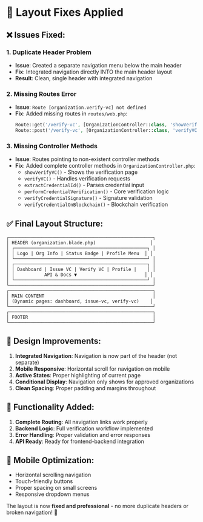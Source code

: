 # 🔧 **Layout Fixes Applied**

## ❌ **Issues Fixed:**

### 1. **Duplicate Header Problem**
- **Issue**: Created a separate navigation menu below the main header
- **Fix**: Integrated navigation directly INTO the main header layout
- **Result**: Clean, single header with integrated navigation

### 2. **Missing Routes Error**
- **Issue**: `Route [organization.verify-vc] not defined`
- **Fix**: Added missing routes in `routes/web.php`:
  ```php
  Route::get('/verify-vc', [OrganizationController::class, 'showVerifyVC'])->name('organization.verify-vc');
  Route::post('/verify-vc', [OrganizationController::class, 'verifyVC'])->name('organization.verify-vc.store');
  ```

### 3. **Missing Controller Methods**
- **Issue**: Routes pointing to non-existent controller methods
- **Fix**: Added complete controller methods in `OrganizationController.php`:
  - `showVerifyVC()` - Shows the verification page
  - `verifyVC()` - Handles verification requests
  - `extractCredentialId()` - Parses credential input
  - `performCredentialVerification()` - Core verification logic
  - `verifyCredentialSignature()` - Signature validation
  - `verifyCredentialOnBlockchain()` - Blockchain verification

## ✅ **Final Layout Structure:**

```
┌─────────────────────────────────────────────────────┐
│ HEADER (organization.blade.php)                    │
│ ┌─────────────────────────────────────────────────┐ │
│ │ Logo | Org Info | Status Badge | Profile Menu  │ │
│ └─────────────────────────────────────────────────┘ │
│ ┌─────────────────────────────────────────────────┐ │
│ │ Dashboard | Issue VC | Verify VC | Profile |    │ │
│ │           API & Docs ▼                         │ │
│ └─────────────────────────────────────────────────┘ │
└─────────────────────────────────────────────────────┘
┌─────────────────────────────────────────────────────┐
│ MAIN CONTENT                                        │
│ (Dynamic pages: dashboard, issue-vc, verify-vc)    │
└─────────────────────────────────────────────────────┘
┌─────────────────────────────────────────────────────┐
│ FOOTER                                              │
└─────────────────────────────────────────────────────┘
```

## 🎨 **Design Improvements:**

1. **Integrated Navigation**: Navigation is now part of the header (not separate)
2. **Mobile Responsive**: Horizontal scroll for navigation on mobile
3. **Active States**: Proper highlighting of current page
4. **Conditional Display**: Navigation only shows for approved organizations
5. **Clean Spacing**: Proper padding and margins throughout

## 🚀 **Functionality Added:**

1. **Complete Routing**: All navigation links work properly
2. **Backend Logic**: Full verification workflow implemented
3. **Error Handling**: Proper validation and error responses
4. **API Ready**: Ready for frontend-backend integration

## 📱 **Mobile Optimization:**

- Horizontal scrolling navigation
- Touch-friendly buttons
- Proper spacing on small screens
- Responsive dropdown menus

The layout is now **fixed and professional** - no more duplicate headers or broken navigation! 🎉 